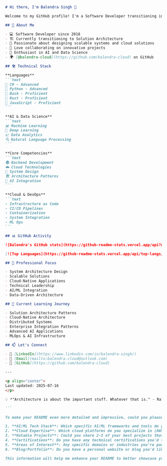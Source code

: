 ````markdown name=README.md
# Hi there, I'm Balendra Singh 👋

Welcome to my GitHub profile! I'm a Software Developer transitioning into a Solution Architect role, with a passion for building scalable solutions and architectural design.

## 🚀 About Me

- 💻 Software Developer since 2018
- 🏗️ Currently transitioning to Solution Architecture
- 🌱 Passionate about designing scalable systems and cloud solutions
- 🤝 Love collaborating on innovative projects
- 🤖 Enthusiast in AI and Data Science
- 🌍 [@balendra-cloud](https://github.com/balendra-cloud) on GitHub

## 🛠️ Technical Stack

**Languages**
```text
🔸 C# - Advanced
🔸 Python - Advanced
🔸 Bash - Proficient
🔸 Rust - Proficient
🔸 JavaScript - Proficient
```

**AI & Data Science**
```text
📊 Machine Learning
🧠 Deep Learning
📈 Data Analytics
🔍 Natural Language Processing
```

**Core Competencies**
```text
📚 Backend Development
☁️ Cloud Technologies
🎯 System Design
🏗️ Architecture Patterns
🤖 AI Integration
```

**Cloud & DevOps**
```text
- Infrastructure as Code
- CI/CD Pipelines
- Containerization
- System Integration
- ML Ops
```

## 📊 GitHub Activity

![Balendra's GitHub stats](https://github-readme-stats.vercel.app/api?username=balendra-cloud&show_icons=true&theme=dracula)

[![Top Languages](https://github-readme-stats.vercel.app/api/top-langs/?username=balendra-cloud&layout=compact&theme=dracula)](https://github.com/balendra-cloud)

## 🎯 Professional Focus

- System Architecture Design
- Scalable Solutions
- Cloud-Native Applications
- Technical Leadership
- AI/ML Integration
- Data-Driven Architecture

## 🌱 Current Learning Journey

- Solution Architecture Patterns
- Cloud-Native Architecture
- Distributed Systems
- Enterprise Integration Patterns
- Advanced AI Applications
- MLOps & AI Infrastructure

## 📫 Let's Connect

- 💼 [LinkedIn](https://www.linkedin.com/in/balendra-singh/)
- 📧 [Email](mailto:balendra.cloud@outlook.com)
- 🐙 [GitHub](https://github.com/balendra-cloud)

---

<p align="center">
Last updated: 2025-07-16
</p>

💡 *"Architecture is about the important stuff. Whatever that is." - Ralph Johnson*

```

To make your README even more detailed and impressive, could you please share:

1. **AI/ML Tech Stack**: Which specific AI/ML frameworks and tools do you work with?
2. **Cloud Expertise**: Which cloud platforms do you specialize in (AWS/Azure/GCP)?
3. **Notable Projects**: Could you share 2-3 of your best projects that showcase your skills?
4. **Certifications**: Do you have any technical certifications you'd like to display?
5. **Areas of Interest**: Any specific domains or industries you're particularly interested in?
6. **Blog/Portfolio**: Do you have a personal website or blog you'd like to share?

This information will help me enhance your README to better showcase your professional journey and expertise!
